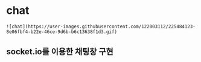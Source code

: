 # chat
```
![chat](https://user-images.githubusercontent.com/122003112/225484123-8e06fbf4-b22e-46ce-9d6b-b6c13638f1d3.gif)
```
## socket.io를 이용한 채팅창 구현
```
